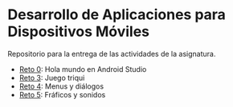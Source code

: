 # Desarrollo de Aplicaciones para Dispositivos Móviles
Repositorio para la entrega de las actividades de la asignatura.

- [Reto 0](reto0): Hola mundo en Android Studio
- [Reto 3](reto3): Juego triqui
- [Reto 4](reto4): Menus y diálogos
- [Reto 5](reto5): Fráficos y sonidos
